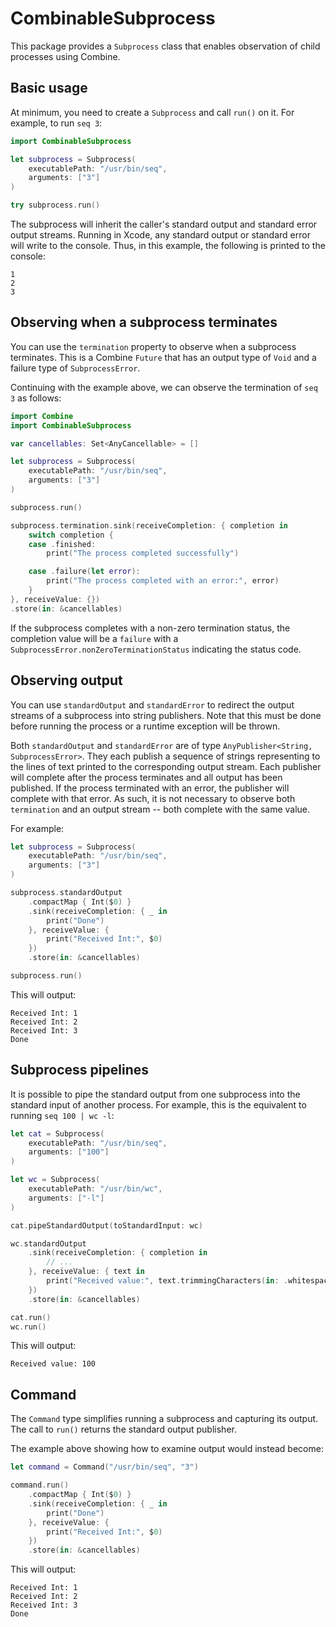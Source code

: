 # CombinableSubprocess

This package provides a `Subprocess` class that enables observation of child processes using Combine.

## Basic usage

At minimum, you need to create a `Subprocess` and call `run()` on it. For example, to run `seq 3`:

```swift
import CombinableSubprocess

let subprocess = Subprocess(
    executablePath: "/usr/bin/seq",
    arguments: ["3"]
)

try subprocess.run()
```

The subprocess will inherit the caller's standard output and standard error output streams. Running in Xcode, any standard output or standard error will write to the console. Thus, in this example, the following is printed to the console:

```
1
2
3
```

## Observing when a subprocess terminates

You can use the `termination` property to observe when a subprocess terminates. This is a Combine `Future` that has an output type of `Void` and a failure type of `SubprocessError`.

Continuing with the example above, we can observe the termination of `seq 3` as follows:

```swift
import Combine
import CombinableSubprocess

var cancellables: Set<AnyCancellable> = []

let subprocess = Subprocess(
    executablePath: "/usr/bin/seq",
    arguments: ["3"]
)

subprocess.run()

subprocess.termination.sink(receiveCompletion: { completion in
    switch completion {
    case .finished:
        print("The process completed successfully")

    case .failure(let error):
        print("The process completed with an error:", error)
    }
}, receiveValue: {})
.store(in: &cancellables)
```

If the subprocess completes with a non-zero termination status, the completion value will be a `failure` with a `SubprocessError.nonZeroTerminationStatus` indicating the status code.

## Observing output

You can use `standardOutput` and `standardError` to redirect the output streams of a subprocess into string publishers. Note that this must be done before running the process or a runtime exception will be thrown.

Both `standardOutput` and `standardError` are of type `AnyPublisher<String, SubprocessError>`. They each publish a sequence of strings representing to the lines of text printed to the corresponding output stream. Each publisher will complete after the process terminates and all output has been published. If the process terminated with an error, the publisher will complete with that error. As such, it is not necessary to observe both `termination` and an output stream -- both complete with the same value.

For example:

```swift
let subprocess = Subprocess(
    executablePath: "/usr/bin/seq",
    arguments: ["3"]
)

subprocess.standardOutput
    .compactMap { Int($0) }
    .sink(receiveCompletion: { _ in
        print("Done")
    }, receiveValue: {
        print("Received Int:", $0)
    })
    .store(in: &cancellables)

subprocess.run()
```

This will output:

```
Received Int: 1
Received Int: 2
Received Int: 3
Done
```

## Subprocess pipelines

It is possible to pipe the standard output from one subprocess into the standard input of another process. For example, this is the equivalent to running `seq 100 | wc -l`:

```swift
let cat = Subprocess(
    executablePath: "/usr/bin/seq",
    arguments: ["100"]
)

let wc = Subprocess(
    executablePath: "/usr/bin/wc",
    arguments: ["-l"]
)

cat.pipeStandardOutput(toStandardInput: wc)

wc.standardOutput
    .sink(receiveCompletion: { completion in
        // ...
    }, receiveValue: { text in
        print("Received value:", text.trimmingCharacters(in: .whitespaces))
    })
    .store(in: &cancellables)

cat.run()
wc.run()
``` 

This will output:

```
Received value: 100
```

## Command

The `Command` type simplifies running a subprocess and capturing its output. The call to `run()` returns the standard output publisher.

The example above showing how to examine output would instead become:

```swift
let command = Command("/usr/bin/seq", "3")

command.run()
    .compactMap { Int($0) }
    .sink(receiveCompletion: { _ in
        print("Done")
    }, receiveValue: {
        print("Received Int:", $0)
    })
    .store(in: &cancellables)
```

This will output:

```
Received Int: 1
Received Int: 2
Received Int: 3
Done
``` 
